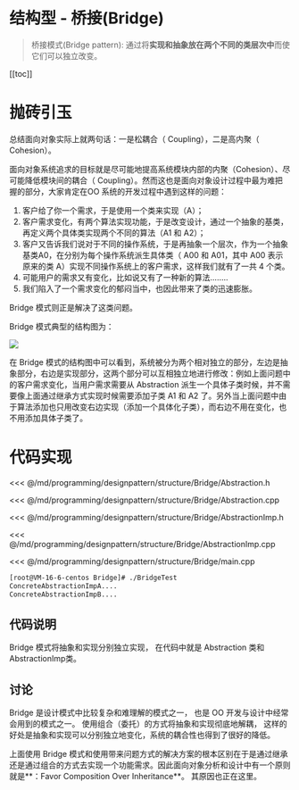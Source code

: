 # 结构型 - 桥接(Bridge)

> 桥接模式(Bridge pattern): 通过将**实现和抽象放在两个不同的类层次中**而使它们可以独立改变。

​[[toc]]

# 抛砖引玉

总结面向对象实际上就两句话：一是松耦合（ Coupling），二是高内聚（ Cohesion）。

面向对象系统追求的目标就是尽可能地提高系统模块内部的内聚（Cohesion）、尽可能降低模块间的耦合（ Coupling）。然而这也是面向对象设计过程中最为难把握的部分，大家肯定在OO 系统的开发过程中遇到这样的问题：

1. 客户给了你一个需求，于是使用一个类来实现（A）；
2. 客户需求变化，有两个算法实现功能，于是改变设计，通过一个抽象的基类，再定义两个具体类实现两个不同的算法（A1 和 A2）；
3. 客户又告诉我们说对于不同的操作系统，于是再抽象一个层次，作为一个抽象基类A0，在分别为每个操作系统派生具体类（ A00 和 A01，其中 A00 表示原来的类 A）实现不同操作系统上的客户需求，这样我们就有了一共 4 个类。
4. 可能用户的需求又有变化，比如说又有了一种新的算法……..
5. 我们陷入了一个需求变化的郁闷当中，也因此带来了类的迅速膨胀。

Bridge 模式则正是解决了这类问题。

Bridge 模式典型的结构图为：

![](/_images/programming/designpattern/structure/Bridge.png)

在 Bridge 模式的结构图中可以看到，系统被分为两个相对独立的部分，左边是抽象部分，右边是实现部分，这两个部分可以互相独立地进行修改：例如上面问题中的客户需求变化，当用户需求需要从 Abstraction 派生一个具体子类时候，并不需要像上面通过继承方式实现时候需要添加子类 A1 和 A2 了。另外当上面问题中由于算法添加也只用改变右边实现（添加一个具体化子类），而右边不用在变化，也不用添加具体子类了。

# 代码实现

<<< @/md/programming/designpattern/structure/Bridge/Abstraction.h

<<< @/md/programming/designpattern/structure/Bridge/Abstraction.cpp

<<< @/md/programming/designpattern/structure/Bridge/AbstractionImp.h

<<< @/md/programming/designpattern/structure/Bridge/AbstractionImp.cpp

<<< @/md/programming/designpattern/structure/Bridge/main.cpp

```bash
[root@VM-16-6-centos Bridge]# ./BridgeTest
ConcreteAbstractionImpA....
ConcreteAbstractionImpB....
```

## 代码说明

Bridge 模式将抽象和实现分别独立实现， 在代码中就是 Abstraction 类和 AbstractionImp类。

## 讨论

Bridge 是设计模式中比较复杂和难理解的模式之一， 也是 OO 开发与设计中经常会用到的模式之一。 使用组合（委托）的方式将抽象和实现彻底地解耦， 这样的好处是抽象和实现可以分别独立地变化，系统的耦合性也得到了很好的降低。

上面使用 Bridge 模式和使用带来问题方式的解决方案的根本区别在于是通过继承还是通过组合的方式去实现一个功能需求。因此面向对象分析和设计中有一个原则就是**：Favor Composition Over Inheritance**。 其原因也正在这里。